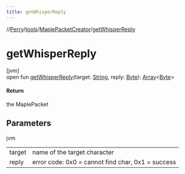 ```yaml
---
title: getWhisperReply
---
```

//[Perry](../../../index.html)/[tools](../index.html)/[MaplePacketCreator](index.html)/[getWhisperReply](get-whisper-reply.html)



# getWhisperReply



[jvm]\
open fun [getWhisperReply](get-whisper-reply.html)(target: [String](https://docs.oracle.com/javase/8/docs/api/java/lang/String.html), reply: [Byte](https://kotlinlang.org/api/latest/jvm/stdlib/kotlin/-byte/index.html)): [Array](https://kotlinlang.org/api/latest/jvm/stdlib/kotlin/-array/index.html)&lt;[Byte](https://kotlinlang.org/api/latest/jvm/stdlib/kotlin/-byte/index.html)&gt;



#### Return



the MaplePacket



## Parameters


jvm

| | |
|---|---|
| target | name of the target character |
| reply | error code: 0x0 = cannot find char, 0x1 = success |




